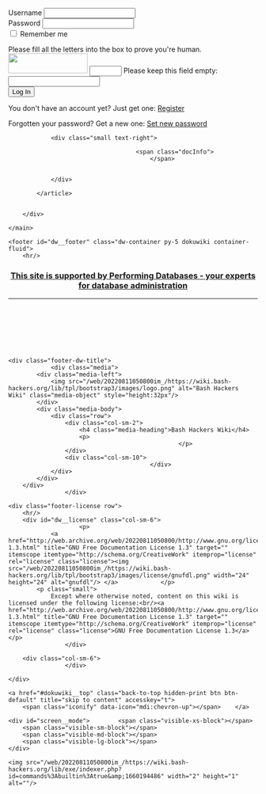 <label class="block control-label" for="focus__this"><span>Username</span> <input type="text" id="focus__this" name="u" class="edit form-control"/></label><br/>
<label class="block control-label"><span>Password</span> <input type="password" name="p" class="edit form-control"/></label><br/>
<label class="simple control-label" for="remember__me"><input type="checkbox" id="remember__me" name="r" value="1" class="checkbox-inline"/> <span>Remember me</span></label>
<div id="plugin__captcha_wrapper"><input type="hidden" name="b838780b201e25c64701dd6d96c9c690" value="vWqvEC1F2pR6Zk6YCMXV6ZcWI9LCKDF1yaEDdcP/PjA="/><label for="plugin__captcha" class="control-label">Please fill all the letters into the box to prove you're human.</label> <img src="/web/20220811050800im_/https://wiki.bash-hackers.org/lib/plugins/captcha/img.php?secret=vWqvEC1F2pR6Zk6YCMXV6ZcWI9LCKDF1yaEDdcP%2FPjA%3D&amp;id=commands:builtin:true" width="160" height="40" alt=""/>  <input type="text" size="5" name="9d247c032db95f8003c233e914e5027d" class="edit form-control"/> <label class="no control-label">Please keep this field empty: <input type="text" name="b958f2e243b53be04250ddfcf60c18a6" class="form-control"/></label></div><button type="submit" class="btn btn-success btn btn-default"><span class="iconify" data-icon="mdi:lock"></span> Log In</button>
</fieldset>
<p>You don't have an account yet? Just get one: <a href="/web/20220811050800/https://wiki.bash-hackers.org/commands/builtin/true?do=register" title="Register" rel="nofollow" class="register">Register</a></p><p>Forgotten your password? Get a new one: <a href="/web/20220811050800/https://wiki.bash-hackers.org/commands/builtin/true?do=resendpwd" title="Set new password" rel="nofollow" class="resendpwd">Set new password</a></p></div></form>
</div>
</div><!-- /content --></div>
                    </div>
                </div>

                <div class="small text-right">

                                        <span class="docInfo">
                                            </span>
                    
                    
                </div>

            </article>

            
        </div>

    </main>

    <footer id="dw__footer" class="dw-container py-5 dokuwiki container-fluid">
        <hr/>
<div align="center">
<h3><a target="_blank" href="http://web.archive.org/web/20220811050800/http://www.performing-databases.com/">This site is supported by Performing Databases - your experts for database administration</a></h3>
</div>
<hr/>
<div align="center">
<script async src="//web.archive.org/web/20220811050800js_/https://pagead2.googlesyndication.com/pagead/js/adsbygoogle.js"></script>
<!-- BHORG_BOTTOM -->
<ins class="adsbygoogle" style="display:inline-block;width:728px;height:90px" data-ad-client="ca-pub-4658830517838678" data-ad-slot="1603598940"></ins>
<script>
(adsbygoogle = window.adsbygoogle || []).push({});
</script>
</div>

<!-- footer -->
<div class="dw-container small container-fluid mx-5">

    
    <div class="footer-dw-title">
                <div class="media">
            <div class="media-left">
                <img src="/web/20220811050800im_/https://wiki.bash-hackers.org/lib/tpl/bootstrap3/images/logo.png" alt="Bash Hackers Wiki" class="media-object" style="height:32px"/>
            </div>
            <div class="media-body">
                <div class="row">
                    <div class="col-sm-2">
                        <h4 class="media-heading">Bash Hackers Wiki</h4>
                        <p>
                                                    </p>
                    </div>
                    <div class="col-sm-10">
                                            </div>
                </div>
            </div>
        </div>
                    </div>

    <div class="footer-license row">
        <hr/>
        <div id="dw__license" class="col-sm-6">
                        <p>
                <a href="http://web.archive.org/web/20220811050800/http://www.gnu.org/licenses/fdl-1.3.html" title="GNU Free Documentation License 1.3" target="" itemscope itemtype="http://schema.org/CreativeWork" itemprop="license" rel="license" class="license"><img src="/web/20220811050800im_/https://wiki.bash-hackers.org/lib/tpl/bootstrap3/images/license/gnufdl.png" width="24" height="24" alt="gnufdl"/> </a>            </p>
            <p class="small">
                Except where otherwise noted, content on this wiki is licensed under the following license:<br/><a href="http://web.archive.org/web/20220811050800/http://www.gnu.org/licenses/fdl-1.3.html" title="GNU Free Documentation License 1.3" target="" itemscope itemtype="http://schema.org/CreativeWork" itemprop="license" rel="license" class="license">GNU Free Documentation License 1.3</a>            </p>
                    </div>

        <div class="col-sm-6">
                    </div>

    </div>

</div>
<!-- /footer -->
    </footer>

    <a href="#dokuwiki__top" class="back-to-top hidden-print btn btn-default" title="skip to content" accesskey="t">
        <span class="iconify" data-icon="mdi:chevron-up"></span>    </a>

    <div id="screen__mode">        <span class="visible-xs-block"></span>
        <span class="visible-sm-block"></span>
        <span class="visible-md-block"></span>
        <span class="visible-lg-block"></span>
    </div>

    <img src="/web/20220811050800im_/https://wiki.bash-hackers.org/lib/exe/indexer.php?id=commands%3Abuiltin%3Atrue&amp;1660194486" width="2" height="1" alt=""/>
</div>

</body>
</html>
<!--
     FILE ARCHIVED ON 05:08:00 Aug 11, 2022 AND RETRIEVED FROM THE
     INTERNET ARCHIVE ON 11:11:46 Apr 15, 2023.
     JAVASCRIPT APPENDED BY WAYBACK MACHINE, COPYRIGHT INTERNET ARCHIVE.

     ALL OTHER CONTENT MAY ALSO BE PROTECTED BY COPYRIGHT (17 U.S.C.
     SECTION 108(a)(3)).
-->
<!--
playback timings (ms):
  captures_list: 233.348
  exclusion.robots: 0.182
  exclusion.robots.policy: 0.168
  RedisCDXSource: 1.293
  esindex: 0.009
  LoadShardBlock: 213.868 (3)
  PetaboxLoader3.datanode: 158.831 (4)
  load_resource: 121.724
  PetaboxLoader3.resolve: 28.974
-->